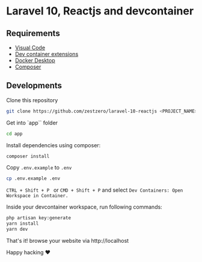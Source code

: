 # Laravel 10, Reactjs and devcontainer

## Requirements
- [Visual Code](https://code.visualstudio.com/)
- [Dev container extensions](https://marketplace.visualstudio.com/items?itemName=ms-vscode-remote.remote-containers)
- [Docker Desktop](https://www.docker.com/products/docker-desktop/)
- [Composer](https://getcomposer.org/)

## Developments
Clone this repository 
```bash
git clone https://github.com/zestzero/laravel-10-reactjs <PROJECT_NAME>
```
Get into `app`` folder
```bash
cd app
```
Install dependencies using composer:
```bash
composer install
```
Copy ``.env.example`` to `.env`
```bash
cp .env.example .env
```

`CTRL + Shift + P ` or `CMD + Shift + P` and select `Dev Containers: Open Workspace in Container.`

Inside your devcontainer workspace, run following commands:
```bash
php artisan key:generate
yarn install
yarn dev
```
That's it! browse your website via http://localhost

Happy hacking ❤️ 